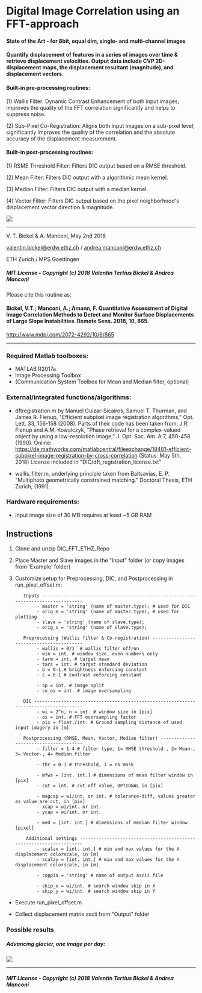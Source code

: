 ﻿
# Digital Image Correlation using an FFT-approach

#### State of the Art - for 8bit, equal dim, single- and multi-channel images

#### Quantify displacement of features in a series of images over time & retrieve displacement velocities. Output data include CVP 2D-displacement maps, the displacement resultant (magnitude), and displacement vectors.
#### Built-in pre-processing routines:
(1) Wallis Filter: Dynamic Contrast Enhancement of both input images; improves the quality of the FFT correlation significantly and helps to suppress noise.

(2) Sub-Pixel Co-Registration: Aligns both input images on a sub-pixel level; significantly improves the quality of the correlation and the absolute accuracy of the displacement measurement.

#### Built-in post-processing routines:
(1) RSME Threshold Filter: Filters DIC output based on a RMSE threshold.

(2) Mean Filter: Filters DIC output with a algorithmic mean kernel.

(3) Median Filter: Filters DIC output with a median kernel.

(4) Vector Filter: Filters DIC output based on the pixel neighborhood's displacement vector direction & magnitude.

<img src="https://github.com/bickelmps/DIC_FFT_ETHZ/blob/master/Figures/glacier.gif?raw=true">

-----------------------------------

V. T. Bickel & A. Manconi, May 2nd 2018

valentin.bickel@erdw.ethz.ch / andrea.manconi@erdw.ethz.ch

ETH Zurich / MPS Goettingen

##### MIT License - Copyright (c) 2018 Valentin Tertius Bickel & Andrea Manconi
Please cite this routine as:
#### Bickel, V.T.; Manconi, A.; Amann, F. Quantitative Assessment of Digital Image Correlation Methods to Detect and Monitor Surface Displacements of Large Slope Instabilities. Remote Sens. 2018, 10, 865.
http://www.mdpi.com/2072-4292/10/6/865
________________________________________________________________________________________________________

### Required Matlab toolboxes:
- MATLAB R2017a
- Image Processing Toolbox
- (Communication System Toolbox for Mean and Median filter, optional)


### External/integrated functions/algorithms:
- dftregistration.m   by Manuel Guizar-Sicairos, Samuel T. Thurman, and James R. Fienup, "Efficient subpixel image registration algorithms," Opt. Lett. 33, 156-158 (2008).
Parts of their code has been taken from: J.R. Fienup and A.M. Kowalczyk, "Phase retrieval for a complex-valued object by using a low-resolution image," J. Opt. Soc. Am. A 7, 450-458 (1990).
Online: https://de.mathworks.com/matlabcentral/fileexchange/18401-efficient-subpixel-image-registration-by-cross-correlation (Status: May 5th, 2018)
License included in "DIC/dft_registration_license.txt"

- wallis_filter.m,   underlying principle taken from Baltsavias, E. P. "Multiphoto geometrically constrained matching." Doctoral Thesis, ETH Zurich, (1991).


### Hardware requirements:

- Input image size of 30 MB requires at least ~5 GB RAM


## Instructions

1. Clone and unzip DIC_FFT_ETHZ_Repo

2. Place Master and Slave images in the "Input" folder (or copy images from 'Example' folder)

3. Customize setup for Preprocessing, DIC, and Postprocessing in run_pixel_offset.m:

          Inputs ----------------------------------------------------------------------------------
               - master = 'string' (name of master.type); # used for DIC
               - orig_m = 'string' (name of master.type); # used for plotting
               - slave = 'string' (name of slave.type);
               - orig_s = 'string' (name of slave.type);

          Preprocessing (Wallis filter & Co-registration) -----------------------------------------
               - wallis = 0/1  # wallis filter off/on
               - win = int. # window size, even numbers only
               - tarm = int. # target mean
               - tars = int. # target standard deviation
               - b = 0-1 # brightness enforcing constant
               - c = 0-1 # contrast enforcing constant

               - sp = int. # image split
               - co_os = int. # image oversampling

          DIC -------------------------------------------------------------------------------------
               - wi = 2^n, n = int. # window size in [pix]
               - os = int. # FFT oversampling factor
               - pix = float./int. # Ground sampling distance of used input imagery in [m]

          Postprocessing (RMSE, Mean, Vector, Median filter) --------------------------------------
               - filter = 1-4 # filter type, 1= RMSE threshold-, 2= Mean-, 3= Vector-, 4= Median filter

               - thr = 0-1 # threshold, 1 = no mask

               - mfws = [int. int.] # dimensions of mean filter window in [pix]
               - cut = int. # cut off value, OPTIONAL in [pix]
 
               - magcap = wi/int. or int. # tolerance-diff, values greater as value are cut, in [pix]
               - xcap = wi/int. or int.
               - ycap = wi/int. or int.

               - med = [int. int.] # dimensions of median filter window [pixel]

           Additional settings --------------------------------------------------------------------
               - scalax = [int. int.] # min and max values for the X displacement colorscale, in [m]
               - scalay = [int. int.] # min and max values for the Y displacement colorscale, in [m]

               - coppia = 'string' # name of output ascii file

               - skip_x = wi/int. # search window skip in X
               - skip_y = wi/int. # search window skip in Y

- Execute run_pixel_offset.m

- Collect displacement matrix ascii from "Output" folder

### Possible results

##### Advancing glacier, one image per day:

<img src="https://github.com/bickelmps/DIC_FFT_ETHZ/blob/master/Figures/glacier.gif?raw=true">

------------------
##### MIT License - Copyright (c) 2018 Valentin Tertius Bickel & Andrea Manconi
